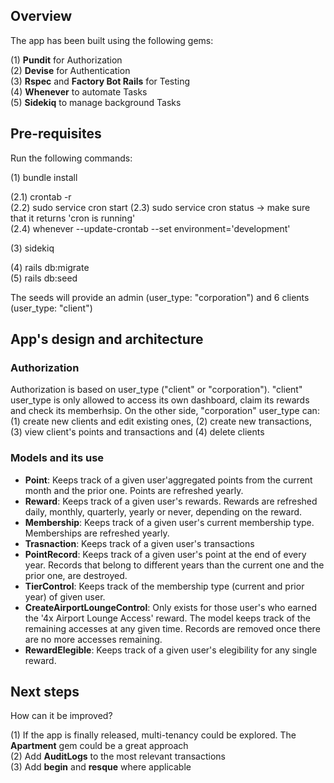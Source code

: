 ## Overview<br>
The app has been built using the following gems:

(1) **Pundit** for Authorization<br>
(2) **Devise** for Authentication<br>
(3) **Rspec** and **Factory Bot Rails** for Testing<br>
(4) **Whenever** to automate Tasks<br>
(5) **Sidekiq** to manage background Tasks<br>

## Pre-requisites<br>
Run the following commands:<br>

(1) bundle install<br>

(2.1) crontab -r<br>
(2.2) sudo service cron start
(2.3) sudo service cron status -> make sure that it returns 'cron is running'<br>
(2.4) whenever --update-crontab --set environment='development'<br>

(3) sidekiq<br>

(4) rails db:migrate<br>
(5) rails db:seed<br>


The seeds will provide an admin (user_type: "corporation") and 6 clients (user_type: "client")

## App's design and architecture<br>

### Authorization
Authorization is based on user_type ("client" or "corporation"). "client" user_type is only allowed to access its own dashboard, claim its rewards and check its memberhsip. On the other side, "corporation" user_type can: (1) create new clients and edit existing ones, (2) create new transactions, (3) view client's points and transactions and (4) delete clients

### Models and its use

* **Point**: Keeps track of a given user'aggregated points from the current month and the prior one. Points are refreshed yearly. 
* **Reward**: Keeps track of a given user's rewards. Rewards are refreshed daily, monthly, quarterly, yearly or never, depending on the reward.  
* **Membership**: Keeps track of a given user's current membership type. Memberships are refreshed yearly. 
* **Trasnaction**: Keeps track of a given user's transactions 
* **PointRecord**: Keeps track of a given user's point at the end of every year. Records that belong to different years than the current one and the prior one, are destroyed.
* **TierControl**: Keeps track of the membership type (current and prior year) of given user. 
* **CreateAirportLoungeControl**: Only exists for those user's who earned the '4x Airport Lounge Access' reward. The model keeps track of the remaining accesses at any given time. Records are removed once there are no more accesses remaining.
* **RewardElegible**: Keeps track of a given user's elegibility for any single reward.

## Next steps<br>
How can it be improved?

(1) If the app is finally released, multi-tenancy could be explored. The **Apartment** gem could be a great approach<br>
(2) Add **AuditLogs** to the most relevant transactions<br>
(3) Add **begin** and **resque** where applicable<br>
